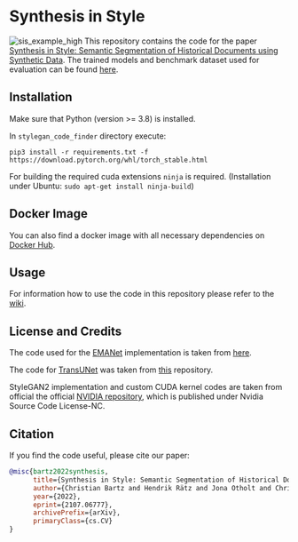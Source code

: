 # Synthesis in Style

![sis_example_high](https://user-images.githubusercontent.com/16731894/177955150-0e233fe0-4bd5-4ad9-88e4-2d1c2462755e.png)
This repository contains the code for the paper [Synthesis in Style: Semantic Segmentation of Historical Documents using Synthetic Data](https://arxiv.org/abs/2107.06777).
The trained models and benchmark dataset used for evaluation can be found [here](https://bartzi.de/research/synthesis_in_style).

## Installation

Make sure that Python (version >= 3.8) is installed.

In `stylegan_code_finder` directory execute: 
```
pip3 install -r requirements.txt -f https://download.pytorch.org/whl/torch_stable.html
```

For building the required cuda extensions `ninja` is required. (Installation under Ubuntu: `sudo apt-get install ninja-build`) 

## Docker Image

You can also find a docker image with all necessary dependencies on [Docker Hub](https://hub.docker.com/repository/docker/hendraet/synthesis-in-style).

## Usage

For information how to use the code in this repository please refer to the [wiki](https://github.com/hendraet/synthesis-in-style/wiki/).

## License and Credits

The code used for the [EMANet](https://arxiv.org/abs/1907.13426) implementation is taken from [here](https://github.com/XiaLiPKU/EMANet).

The code for [TransUNet](https://arxiv.org/abs/2102.04306) was taken from [this](https://github.com/Beckschen/TransUNet) repository.

StyleGAN2 implementation and custom CUDA kernel codes are taken from official the official [NVIDIA repository](https://github.com/NVlabs/stylegan2), which is published under Nvidia Source Code License-NC.

## Citation

If you find the code useful, please cite our paper:

```bibtex
@misc{bartz2022synthesis,
      title={Synthesis in Style: Semantic Segmentation of Historical Documents using Synthetic Data}, 
      author={Christian Bartz and Hendrik Rätz and Jona Otholt and Christoph Meinel and Haojin Yang},
      year={2022},
      eprint={2107.06777},
      archivePrefix={arXiv},
      primaryClass={cs.CV}
}
```
